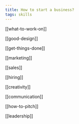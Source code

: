 ```yaml
---
title: How to start a business? 
tags: skills 
---
```


[[what-to-work-on]]

[[good-design]]

[[get-things-done]]

[[marketing]]

[[sales]]

[[hiring]]

[[creativity]]

[[communication]]

[[how-to-pitch]]

[[leadership]]
